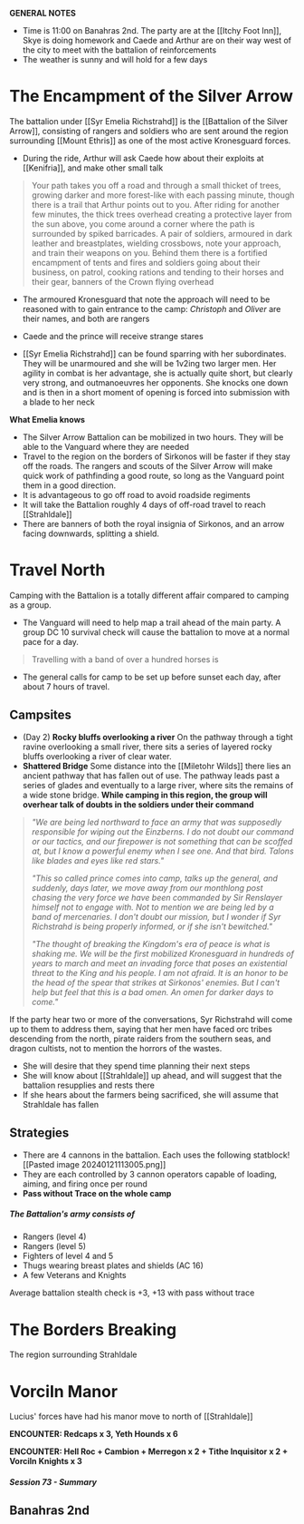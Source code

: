 **GENERAL NOTES**
- Time is 11:00 on Banahras 2nd. The party are at the [[Itchy Foot Inn]], Skye is doing homework and Caede and Arthur are on their way west of the city to meet with the battalion of reinforcements
- The weather is sunny and will hold for a few days

# The Encampment of the Silver Arrow
The battalion under [[Syr Emelia Richstrahd]] is the [[Battalion of the Silver Arrow]], consisting of rangers and soldiers who are sent around the region surrounding [[Mount Ethris]] as one of the most active Kronesguard forces.

- During the ride, Arthur will ask Caede how about their exploits at [[Kenifria]], and make other small talk

> Your path takes you off a road and through a small thicket of trees, growing darker and more forest-like with each passing minute, though there is a trail that Arthur points out to you. After riding for another few minutes, the thick trees overhead creating a protective layer from the sun above, you come around a corner where the path is surrounded by spiked barricades. A pair of soldiers, armoured in dark leather and breastplates, wielding crossbows, note your approach, and train their weapons on you. Behind them there is a fortified encampment of tents and fires and soldiers going about their business, on patrol, cooking rations and tending to their horses and their gear, banners of the Crown flying overhead

- The armoured Kronesguard that note the approach will need to be reasoned with to gain entrance to the camp: *Christoph* and *Oliver* are their names, and both are rangers
- Caede and the prince will receive strange stares
  
- [[Syr Emelia Richstrahd]] can be found sparring with her subordinates. They will be unarmoured and she will be 1v2ing two larger men. Her agility in combat is her advantage, she is actually quite short, but clearly very strong, and outmanoeuvres her opponents. She knocks one down and is then in a short moment of opening is forced into submission with a blade to her neck

**What Emelia knows**
- The Silver Arrow Battalion can be mobilized in two hours. They will be able to the Vanguard where they are needed
- Travel to the region on the borders of Sirkonos will be faster if they stay off the roads. The rangers and scouts of the Silver Arrow will make quick work of pathfinding a good route, so long as the Vanguard point them in a good direction.
- It is advantageous to go off road to avoid roadside regiments
- It will take the Battalion roughly 4 days of off-road travel to reach [[Strahldale]]
- There are banners of both the royal insignia of Sirkonos, and an arrow facing downwards, splitting a shield.
# Travel North
Camping with the Battalion is a totally different affair compared to camping as a group.
- The Vanguard will need to help map a trail ahead of the main party. A group DC 10 survival check will cause the battalion to move at a normal pace for a day.

> Travelling with a band of over a hundred horses is 

- The general calls for camp to be set up before sunset each day, after about 7 hours of travel. 
## Campsites
- (Day 2) **Rocky bluffs overlooking a river** On the pathway through a tight ravine overlooking a small river, there sits a series of layered rocky bluffs overlooking a river of clear water.
- **Shattered Bridge** Some distance into the [[Miletohr Wilds]] there lies an ancient pathway that has fallen out of use. The pathway leads past a series of glades and eventually to a large river, where sits the remains of a wide stone bridge. **While camping in this region, the group will overhear talk of doubts in the soldiers under their command**

> *"We are being led northward to face an army that was supposedly responsible for wiping out the Einzberns. I do not doubt our command or our tactics, and our firepower is not something that can be scoffed at, but I know a powerful enemy when I see one. And that bird. Talons like blades and eyes like red stars."*
> 
> *"This so called prince comes into camp, talks up the general, and suddenly, days later, we move away from our monthlong post chasing the very force we have been commanded by Sir Renslayer himself not to engage with. Not to mention we are being led by a band of mercenaries. I don't doubt our mission, but I wonder if Syr Richstrahd is being properly informed, or if she isn't bewitched."*
> 
> *"The thought of breaking the Kingdom's era of peace is what is shaking me. We will be the first mobilized Kronesguard in hundreds of years to march and meet an invading force that poses an existential threat to the King and his people. I am not afraid. It is an honor to be the head of the spear that strikes at Sirkonos' enemies. But I can't help but feel that this is a bad omen. An omen for darker days to come."*

If the party hear two or more of the conversations, Syr Richstrahd will come up to them to address them, saying that her men have faced orc tribes descending from the north, pirate raiders from the southern seas, and dragon cultists, not to mention the horrors of the wastes.
- She will desire that they spend time planning their next steps
- She will know about [[Strahldale]] up ahead, and will suggest that the battalion resupplies and rests there
- If she hears about the farmers being sacrificed, she will assume that Strahldale has fallen
## Strategies
- There are 4 cannons in the battalion. Each uses the following statblock![[Pasted image 20240121113005.png]]
- They are each controlled by 3 cannon operators capable of loading, aiming, and firing once per round
- **Pass without Trace on the whole camp**
##### The Battalion's army consists of
- Rangers (level 4)
- Rangers (level 5)
- Fighters of level 4 and 5
- Thugs wearing breast plates and shields (AC 16)
- A few Veterans and Knights

Average battalion stealth check is +3, +13 with pass without trace
# The Borders Breaking
The region surrounding Strahldale 
# Vorciln Manor
Lucius' forces have had his manor move to north of [[Strahldale]]

**ENCOUNTER: Redcaps x 3, Yeth Hounds x 6**

**ENCOUNTER: Hell Roc + Cambion + Merregon x 2 + Tithe Inquisitor x 2 + Vorciln Knights x 3**

##### Session 73 - Summary
**Banahras 2nd**
- 